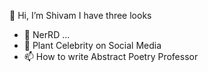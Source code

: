 👋 Hi, I’m Shivam
I have three looks

- 🌱 NerRD ...
- 💞️ Plant Celebrity on Social Media
- 📫 How to write Abstract Poetry Professor
